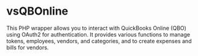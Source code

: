 # vsQBOnline
This PHP wrapper allows you to interact with QuickBooks Online (QBO) using OAuth2 for authentication. It provides various functions to manage tokens, employees, vendors, and categories, and to create expenses and bills for vendors.
